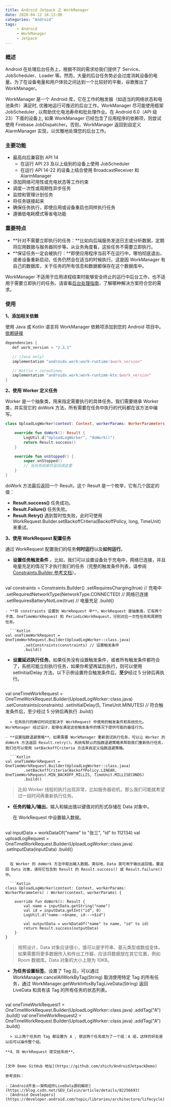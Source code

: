 ```yaml
---
title: Android Jetpack 之 WorkManager
date: 2020-04-12 16:13:00
categories: "Android"
tags:
     - Android
     - WorkManager
     - Jetpack
---
```







### 概述

Android 在处理后台任务上，根据不同的需求给我们提供了 Service、JobScheduler、Loader 等。然而，大量的后台任务势必会过度消耗设备的电量。为了在设备电量和用户体验之间达到一个比较好的平衡，谷歌推出了 WorkManager。

WorkManager 是一个 Android 库，它在工作的触发器（如适当的网络状态和电池条件）满足时, 优雅地运行可推迟的后台工作。WorkManager 尽可能使用框架 JobScheduler , 以帮助优化电池寿命和批处理作业。在 Android 6.0（API 级 23）下面的设备上, 如果 WorkManager 已经包含了应用程序的依赖项，则尝试使用 Firebase JobDispatcher。否则，WorkManager 返回到自定义 AlarmManager 实现，以优雅地处理您的后台工作。

### 主要功能

- 最高向后兼容到 API 14
  - 在运行 API 23 及以上级别的设备上使用 JobScheduler
  - 在运行 API 14-22 的设备上结合使用 BroadcastReceiver 和 AlarmManager
- 添加网络可用性或充电状态等工作约束
- 调度一次性或周期性异步任务
- 监控和管理计划任务
- 将任务链接起来
- 确保任务执行，即使应用或设备重启也同样执行任务
- 遵循低电耗模式等省电功能

### 重要特点

- **针对不需要立即执行的任务：**比如向后端服务发送日志或分析数据，定期将应用数据与服务器同步等。从业务角度看，这些任务不需要立即执行。
- **保证任务一定会被执行：**即使应用程序当前不在运行中，哪怕彻底退出，或者设备重新启动，任务仍然会在适当的时候执行。这是因 WorkManager 有自己的数据库，关于任务的所有信息和数据都保存在这个数据库中。

WorkManager 不适用于应用进程结束时能够安全终止的运行中后台工作，也不适用于需要立即执行的任务。请查看[后台处理指南](https://developer.android.com/guide/background?hl=zh-cn)，了解哪种解决方案符合您的需求。

### 使用

**1、添加相关依赖**

使用 Java 或 Kotlin 语言将 WorkManager 依赖项添加到您的 Android 项目中。[依赖链接](https://developer.android.com/jetpack/androidx/releases/work?hl=zh-cn#declaring_dependencies)

```Kotlin
dependencies {
   def work_version = "2.3.1"

   // (Java only)
   implementation "androidx.work:work-runtime:$work_version"

   // Kotlin + coroutines
   implementation "androidx.work:work-runtime-ktx:$work_version"
}
```

**2、使用 Worker 定义任务**

Worker 是一个抽象类，用来指定需要执行的具体任务。我们需要继承 Worker 类，并实现它的 doWork 方法，所有需要在任务中执行的代码都在该方法中编写。

```Kotlin
class UploadLogWorker(context: Context, workerParams: WorkerParameters) : Worker(context, workerParams) {

    override fun doWork(): Result {
        LogUtil.d("UploadLogWorker", "doWork()")
        return Result.success()
    }

    override fun onStopped() {
        super.onStopped()
        // 当任务结束时会回调这里
    }
}
```

doWork 方法最后返回一个 Result，这个 Result 是一个枚举，它有几个固定的值：

- **Result.success()** 任务成功。
- **Result.Failure()** 任务失败。
- **Result.Retry()** 遇到暂时性失败，此时可使用 WorkRequest.Builder.setBackoffCriteria(BackoffPolicy, long, TimeUnit) 来重试。

**3、使用 WorkRequest 配置任务**

通过 WorkRequest 配置我们的任务**何时运行**以及**如何运行**。

- **设置任务触发条件** 。比如，我们可以设置设备处于充电中，网络已连接，并且电量充足的情况下才执行我们的任务（完整的触发条件列表，请参阅 [Constraints.Builder 参考文档](https://developer.android.com/reference/androidx/work/Constraints.Builder?hl=zh-cn)）。

  ```Kotlin
val constraints = Constraints.Builder()
        .setRequiresCharging(true) // 充电中
        .setRequiredNetworkType(NetworkType.CONNECTED) // 网络已连接
        .setRequiresBatteryNotLow(true) // 电量充足
        .build()
```
- **将 constraints 设置到 WorkRequest 中**。WorkRequest 是抽象类，它有两个子类，OneTimeWorkRequest 和 PeriodicWorkRequest，分别对应一次性任务和周期性任务。

  ```Kotlin
val oneTimeWorkRequest = OneTimeWorkRequest.Builder(UploadLogWorker::class.java)
        .setConstraints(constraints) // 设置触发条件
        .build()
```
- **设置延迟执行任务**。如果任务没有设置触发条件，或者所有触发条件都符合了，系统可能立刻执行任务，如果你希望再延后执行，则可以使用 setInitialDelay 方法。以下示例设置符合触发条件后，**至少**经过 5 分钟后再执行。

  ```Kotlin
val oneTimeWorkRequest = OneTimeWorkRequest.Builder(UploadLogWorker::class.java)
        .setConstraints(constraints)
        .setInitialDelay(5, TimeUnit.MINUTES) // 符合触发条件后，至少经过 5 分钟后再执行
        .build()
```
  > 任务执行的确切时间还取决于 WorkRequest 中使用的触发条件和系统优化。WorkManager 经过设计，能够在满足这些触发条件的情况下提供可能的最佳行为。

- **设置指数退避策略**。如果需要 WorkManager 重新尝试执行任务，可以让 Worker 的 doWork 方法返回 Result.retry()。系统有默认的指数退避策略来帮助我们重新执行任务，我们也可以使用 setBackoffCriteria 方法来自定义指数退避策略。

  ```Kotlin
val oneTimeWorkRequest = OneTimeWorkRequest.Builder(UploadLogWorker::class.java)
        .setBackoffCriteria(BackoffPolicy.LINEAR, OneTimeWorkRequest.MIN_BACKOFF_MILLIS, TimeUnit.MILLISECONDS)
        .build()
```
  > 比如 Worker 线程的执行出现异常，比如服务器宕机，那么我们可能就希望过一段时间再重新执行任务。

- **任务的输入/输出**。输入和输出值以键值对的形式存储在 Data 对象中。

  在 WorkRequest 中设置输入数据。

  ```Kotlin
val inputData = workDataOf("name" to "张三", "id" to 112134)
val uploadLogRequest = OneTimeWorkRequest.Builder(UploadLogWorker::class.java)
        .setInputData(inputData)
        .build()
```

  在 Worker 的 doWork 方法中取出输入数据。类似地，Data 类可用于输出返回值。要返回 Data 对象，请将它包含到 Result 的 Result.success() 或 Result.failure() 中。

  ```Kotlin
class UploadLogWorker(context: Context, workerParams: WorkerParameters) : Worker(context, workerParams) {

    override fun doWork(): Result {
        val name = inputData.getString("name")
        val id = inputData.getInt("id", 0)
        LogUtil.d("name-->$name, id--->$id")

        val outputData = workDataOf("name" to name, "id" to id)
        return Result.success(outputData)
    }
}
```
  > 按照设计，Data 对象应该很小，值可以是字符串、基元类型或数组变体。如果需要将更多数据传入和传出工作器，应该将数据放在其它位置，例如 Room 数据库。Data 对象的大小上限为 10KB。

- **为任务设置标签**。设置了 Tag 后，可以通过 WorkManager.cancelAllWorkByTag(String) 取消使用特定 Tag 的所有任务，通过 WorkManager.getWorkInfosByTagLiveData(String) 返回 LiveData 和具有该 Tag 的所有任务的状态列表。

  ```Kotlin
val oneTimeWorkRequest1 = OneTimeWorkRequest.Builder(UploadLogWorker::class.java)
        .addTag("A")
        .build()
val oneTimeWorkRequest2 = OneTimeWorkRequest.Builder(UploadLogWorker::class.java)
        .addTag("A")
        .build()
```
  > 以上两个任务的 Tag 都设置为 A , 使这两个任务成为了一个组：A 组，这样的好处是以后可以操作整个组。

**4、将 WorkRequest 提交给系统**。


[文中 Demo GitHub 地址](https://github.com/zhich/AndroidJetpackDemo)

参考资料：

- [Android开发——架构组件LiveData源码解析](https://blog.csdn.net/SEU_Calvin/article/details/82256693)
- [Android Developers](https://developer.android.com/topic/libraries/architecture/lifecycle)
